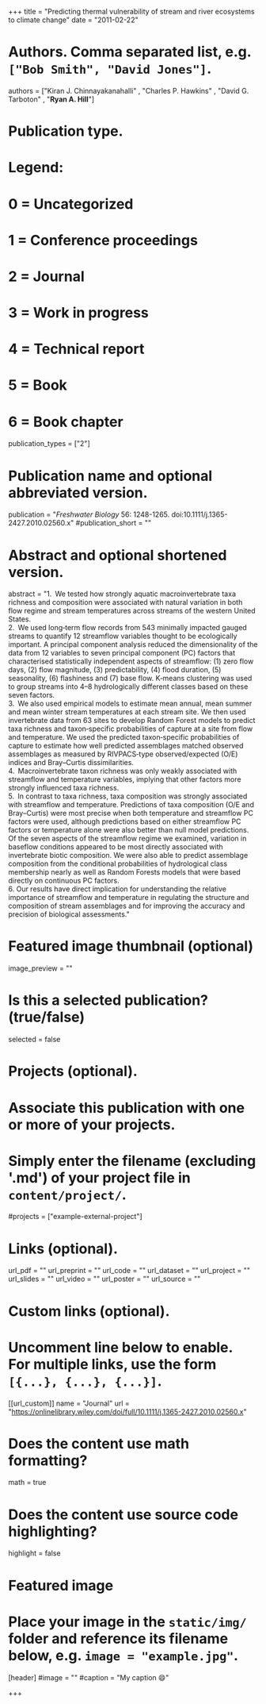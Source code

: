+++
title = "Predicting thermal vulnerability of stream and river ecosystems to climate change"
date = "2011-02-22"

# Authors. Comma separated list, e.g. `["Bob Smith", "David Jones"]`.
authors = ["Kiran J. Chinnayakanahalli" , "Charles P. Hawkins" , "David G. Tarboton" , "**Ryan A. Hill**"]


# Publication type.
# Legend:
# 0 = Uncategorized
# 1 = Conference proceedings
# 2 = Journal
# 3 = Work in progress
# 4 = Technical report
# 5 = Book
# 6 = Book chapter
publication_types = ["2"]

# Publication name and optional abbreviated version.
publication = "*Freshwater Biology* 56: 1248-1265. doi:10.1111/j.1365-2427.2010.02560.x"
#publication_short = ""

# Abstract and optional shortened version.
abstract = "1. We tested how strongly aquatic macroinvertebrate taxa richness and composition were associated with natural variation in both flow regime and stream temperatures across streams of the western United States.<br>2. We used long‐term flow records from 543 minimally impacted gauged streams to quantify 12 streamflow variables thought to be ecologically important. A principal component analysis reduced the dimensionality of the data from 12 variables to seven principal component (PC) factors that characterised statistically independent aspects of streamflow: (1) zero flow days, (2) flow magnitude, (3) predictability, (4) flood duration, (5) seasonality, (6) flashiness and (7) base flow. K‐means clustering was used to group streams into 4–8 hydrologically different classes based on these seven factors.<br>3. We also used empirical models to estimate mean annual, mean summer and mean winter stream temperatures at each stream site. We then used invertebrate data from 63 sites to develop Random Forest models to predict taxa richness and taxon‐specific probabilities of capture at a site from flow and temperature. We used the predicted taxon‐specific probabilities of capture to estimate how well predicted assemblages matched observed assemblages as measured by RIVPACS‐type observed/expected (O/E) indices and Bray–Curtis dissimilarities.<br>4. Macroinvertebrate taxon richness was only weakly associated with streamflow and temperature variables, implying that other factors more strongly influenced taxa richness.<br>5. In contrast to taxa richness, taxa composition was strongly associated with streamflow and temperature. Predictions of taxa composition (O/E and Bray–Curtis) were most precise when both temperature and streamflow PC factors were used, although predictions based on either streamflow PC factors or temperature alone were also better than null model predictions. Of the seven aspects of the streamflow regime we examined, variation in baseflow conditions appeared to be most directly associated with invertebrate biotic composition. We were also able to predict assemblage composition from the conditional probabilities of hydrological class membership nearly as well as Random Forests models that were based directly on continuous PC factors.<br>6. Our results have direct implication for understanding the relative importance of streamflow and temperature in regulating the structure and composition of stream assemblages and for improving the accuracy and precision of biological assessments."

# Featured image thumbnail (optional)
image_preview = ""

# Is this a selected publication? (true/false)
selected = false

# Projects (optional).
#   Associate this publication with one or more of your projects.
#   Simply enter the filename (excluding '.md') of your project file in `content/project/`.
#projects = ["example-external-project"]

# Links (optional).
url_pdf = ""
url_preprint = ""
url_code = ""
url_dataset = ""
url_project = ""
url_slides = ""
url_video = ""
url_poster = ""
url_source = ""

# Custom links (optional).
#   Uncomment line below to enable. For multiple links, use the form `[{...}, {...}, {...}]`.
[[url_custom]]
name = "Journal"
url = "https://onlinelibrary.wiley.com/doi/full/10.1111/j.1365-2427.2010.02560.x"

# Does the content use math formatting?
math = true

# Does the content use source code highlighting?
highlight = false
  
# Featured image
# Place your image in the `static/img/` folder and reference its filename below, e.g. `image = "example.jpg"`.
[header]
#image = ""
#caption = "My caption :smile:"

+++


